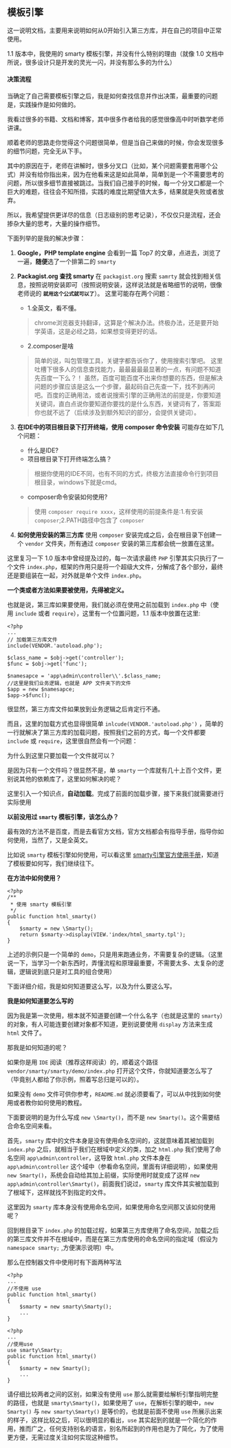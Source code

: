 ## 模板引擎
这一说明文档，主要用来说明如何从0开始引入第三方库，并在自己的项目中正常使用。

1.1 版本中，我使用的 smarty 模板引擎，并没有什么特别的理由（就像 1.0 文档中所说，很多设计只是开发的灵光一闪，并没有那么多的为什么）

#### 决策流程
当确定了自己需要模板引擎之后，我是如何查找信息并作出决策，最重要的问题是，实践操作是如何做的。

我看过很多的书籍、文档和博客，其中很多作者给我的感觉很像高中时听数学老师讲课。

顺着老师的思路走你觉得这个问题很简单，但是当自己来做的时候，你会发现很多的细节问题，完全无从下手。

其中的原因在于，老师在讲解时，很多分叉口（比如，某个问题需要套用哪个公式）并没有给你指出来，因为在他看来这是如此简单，简单到是一个不需要思考的问题，所以很多细节直接被跳过。当我们自己接手的时候，每一个分叉口都是一个巨大的难题，往往会不知所措，实践的难度比期望值大太多，结果就是失败或者放弃。

所以，我希望提供更详尽的信息（日志级别的思考记录），不仅仅只是流程，还会掺杂大量的思考，大量的操作细节。

下面列举的是我的解决步骤：
1. **Google，PHP template engine**
会看到一篇 Top7 的文章，点进去，浏览了一遍，**随便**选了一个排第二的 `smarty`

2. **Packagist.org 查找 smarty**
在 `packagist.org` 搜索 `samrty` 就会找到相关信息，按照说明安装即可（按照说明安装，这样说法就是省略细节的说明，很像老师说的 **`就用这个公式就可以了`**）。
这里可能存在两个问题：
   - 1.全英文，看不懂。
    >chrome浏览器支持翻译，这算是个解决办法。终极办法，还是要开始学英语，这是必经之路，如果想变得更好的话。
   - 2.composer是啥
    >简单的说，叫包管理工具，关键字都告诉你了，使用搜索引擎吧。
  这里吐槽下很多人的信息查找能力，最最最最最显著的一点，有问题不知道先百度一下么？！
  虽然，百度可能百度不出来你想要的东西，但是解决问题的步骤应该是这么一个步骤，最起码自己先查一下，找不到再问吧。百度的正确用法，或者说搜索引擎的正确用法的前提是，你要知道关键词，直白点说你要知道你要找的是什么东西，关键词有了，答案距你也就不远了（后续涉及到额外知识的部分，会提供关键词）。

3. **在IDE中的项目根目录下打开终端，使用 composer 命令安装**
可能存在如下几个问题：
   - 什么是IDE?
   - 项目根目录下打开终端怎么搞？
    >根据你使用的IDE不同，也有不同的方式，终极方法直接命令行到项目根目录，windows下就是cmd。
   - composer命令安装如何使用?
    >使用 `composer require xxxx`，这样使用的前提条件是:1.有安装 `composer`;2.PATH路径中包含了 `composer`

4. **如何使用安装的第三方库**
使用 `composer` 安装完成之后，会在根目录下创建一个 `vendor` 文件夹，所有通过 `composer` 安装的第三库都会统一放置在这里。

这里复习一下 1.0 版本中曾经提及过的，每一次请求最终 `PHP` 引擎其实只执行了一个文件 `index.php`，框架的作用只是将一个超级大文件，分解成了各个部分，最终还是要组装在一起，对外就是单个文件 `index.php`。 

**一个类或者方法如果要被使用，先得被定义。**

也就是说，第三库如果要使用，我们就必须在使用之前加载到 `index.php` 中（使用 `include` 或者 `require`），这里有一个位置问题，1.1 版本中放置在这里:

    <?php
    ...
    // 加载第三方库文件
    include(VENDOR.'autoload.php');

    $class_name = $obj->get('controller');
    $func = $obj->get('func');

    $namesapce = 'app\admin\controller\\'.$class_name;
    //这里是我们业务逻辑，也就是 APP 文件夹下的文件
    $app = new $namesapce;
    $app->$func();

很显然，第三方库文件如果放到业务逻辑之后肯定行不通。

而且，这里的加载方式也显得很简单 `inlcude(VENDOR.'autoload.php')` ，简单的一行就解决了第三方库的加载问题，按照我们之前的方式，每一个文件都要 `include` 或 `require`，这里很自然会有一个问题：

为什么到这里只要加载一个文件就可以？

是因为只有一个文件吗？很显然不是，单 `smarty` 一个库就有几十上百个文件，更别说其他的依赖库了，这里如何解决的呢？

这里引入一个知识点，**自动加载**。完成了前面的加载步骤，接下来我们就需要进行实际使用

**以前没用过 `smarty` 模板引擎，该怎么办？**

最有效的方法不是百度，而是去看官方文档，官方文档都会有指导手册，指导你如何使用，当然了，又是全英文。

比如说 `smarty` 模板引擎如何使用，可以看这里 [smarty引擎官方使用手册](https://www.smarty.net/docs/en/language.basic.syntax.tpl)，知道了模板要如何写，我们继续往下。

**在方法中如何使用？**

    <?php
    /**
     * 使用 smarty 模板引擎
     */
    public function html_smarty()
    {
        $smarty = new \Smarty();
        return $smarty->display(VIEW.'index/html_smarty.tpl');
    }

上述的示例只是一个简单的 `demo`，只是用来跑通业务，不需要复杂的逻辑。（这里说一下，当学习一个新东西时，弄懂流程和原理最重要，不需要太多、太复杂的逻辑，逻辑说到底只是对工具的组合使用）

下面详细介绍，我是如何知道要这么写，以及为什么要这么写。

**我是如何知道要怎么写的**

因为我是第一次使用，根本就不知道要创建一个什么名字（也就是这里的 `smarty`）的对象，有人可能连要创建对象都不知道，更别说要使用 `display` 方法来生成 `html` 文件了。

那我是如何知道的呢？

如果你是用 `IDE` 阅读（推荐这样阅读）的，顺着这个路径 `vendor/smarty/smarty/demo/index.php` 打开这个文件，你就知道要怎么写了（毕竟别人都给了你示例，照着写总归是可以的）。

如果没有 `demo` 文件可供你参考，`README.md` 就必须要看了，可以从中找到如何使用或者教你如何使用的教程。

下面要说明的是为什么写成 `new \Smarty()`，而不是 `new Smarty()`。这个需要结合命名空间来看。

首先，`smarty` 库中的文件本身是没有使用命名空间的，这就意味着其被加载到 `index.php` 之后，就相当于我们在根域中定义的类，加之 `html.php` 我们使用了命名空间 `app\admin\controller`，这导致 `html.php` 文件本身在 `app\admin\controller` 这个域中（参看命名空间，里面有详细说明），如果使用 `new Smarty()`，系统会自动给其加上前缀，实际使用时就变成了这样 `new app\admin\controller\Smarty()`，前面我们说过，`smarty` 库文件其实被加载到了根域下，这样就找不到指定的文件。

这里因为 `smarty` 库本身没有使用命名空间，如果使用命名空间那又该如何使用呢？

回到根目录下 `index.php` 的加载过程，如果第三方库使用了命名空间，加载之后的第三库文件并不在根域中，而是在第三方库使用的命名空间的指定域（假设为 `namespace smarty;` ,方便演示说明）中。

那么在控制器文件中使用时有下面两种写法

    <?php
    ...
    //不使用 use
    public function html_smarty()
    {
        $smarty = new smarty\Smarty();
        ...
    }

    <?php
    ...
    //使用use
    use smarty\Smarty;
    public function html_smarty()
    {
        $smarty = new Smarty();
        ...
    }

请仔细比较两者之间的区别，如果没有使用 `use` 那么就需要给解析引擎指明完整的路径，也就是 `smarty\Smarty()`，如果使用了 `use`，在解析引擎的眼中，`new Smarty()` 与 `new smarty\Smarty()` 是等价的，也就是前面不使用 `use` 所展示出来的样子，这样比较之后，可以很明显的看出，`use` 其实起到的就是一个简化的作用，推而广之，任何支持别名的语言，别名所起到的作用也是为了简化，为了使用更方便，无需过度关注如何实现这种细节。